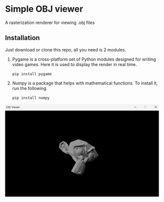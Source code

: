 # Simple OBJ viewer
A rasterization renderer for viewing .obj files


## Installation

Just download or clone this repo, all you need is 2 modules.

1. Pygame is a cross-platform set of Python modules designed for writing video games. Here it is used to display the render in real time.
   ```
   pip install pygame
   ```

2. Numpy is a package that helps with mathematical functions. To install it, run the following.
   ```
   pip install numpy
   ```

![An example](monkey.png)
